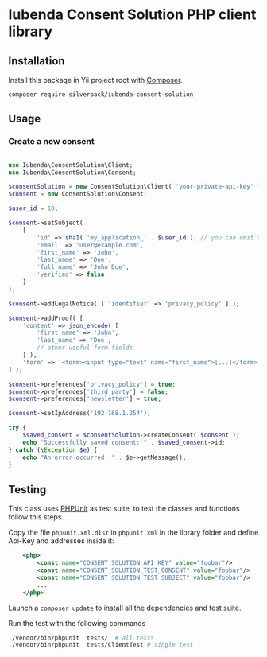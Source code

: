 # Iubenda Consent Solution PHP client library

## Installation

Install this package in Yii project root with [Composer](https://getcomposer.org/).

`composer require silverback/iubenda-consent-solution`

## Usage

### Create a new consent

```php

use Iubenda\ConsentSolution\Client;
use Iubenda\ConsentSolution\Consent;

$consentSolution = new ConsentSolution\Client( 'your-private-api-key' );
$consent = new ConsentSolution\Consent;

$user_id = 10;

$consent->setSubject(
    [
        'id' => sha1( 'my_application_' . $user_id ), // you can omit this field
        'email' => 'user@example.com',
        'first_name' => 'John',
        'last_name' => 'Doe',
        'full_name' => 'John Doe',
        'verified' => false
    ]
);

$consent->addLegalNotice( [ 'identifier' => 'privacy_policy' ] );

$consent->addProof( [
    'content' => json_encode( [
        'first_name' => 'John',
        'last_name' => 'Doe',
        // other useful form fields
    ] ),
    'form' => '<form><input type="text" name="first_name">[...]</form>',
] );

$consent->preferences['privacy_policy'] = true;
$consent->preferences['third_party'] = false;
$consent->preferences['newsletter'] = true;

$consent->setIpAddress('192.168.1.254');

try {
    $saved_consent = $consentSolution->createConsent( $consent );
    echo "Successfully saved consent: " . $saved_consent->id;
} catch (\Exception $e) {
    echo "An error occurred: " . $e->getMessage();
}

```

## Testing

This class uses [PHPUnit](https://phpunit.de/) as test suite, to test the classes and functions follow this steps.

Copy the file `phpunit.xml.dist` in `phpunit.xml` in the library folder and define Api-Key and addresses inside it:

```xml
	<php>
        <const name="CONSENT_SOLUTION_API_KEY" value="foobar"/>
        <const name="CONSENT_SOLUTION_TEST_CONSENT" value="foobar"/>
        <const name="CONSENT_SOLUTION_TEST_SUBJECT" value="foobar"/>
        ...
	</php>
```

Launch a `composer update` to install all the dependencies and test suite.

Run the test with the following commands

```bash
./vendor/bin/phpunit  tests/  # all tests
./vendor/bin/phpunit  tests/ClientTest # single test
```
